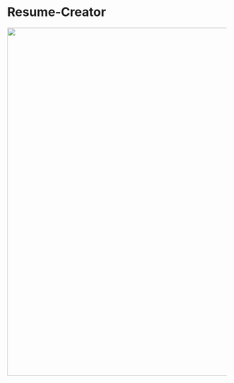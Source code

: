 # Resume-Creator
<img src="Resume_Creator_-_Google_Chrome_2022-06-18_15-28-10_AdobeExpress (1).gif" width="800">

